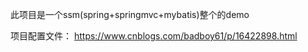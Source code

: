 此项目是一个ssm(spring+springmvc+mybatis)整个的demo

项目配置文件： 
https://www.cnblogs.com/badboy61/p/16422898.html